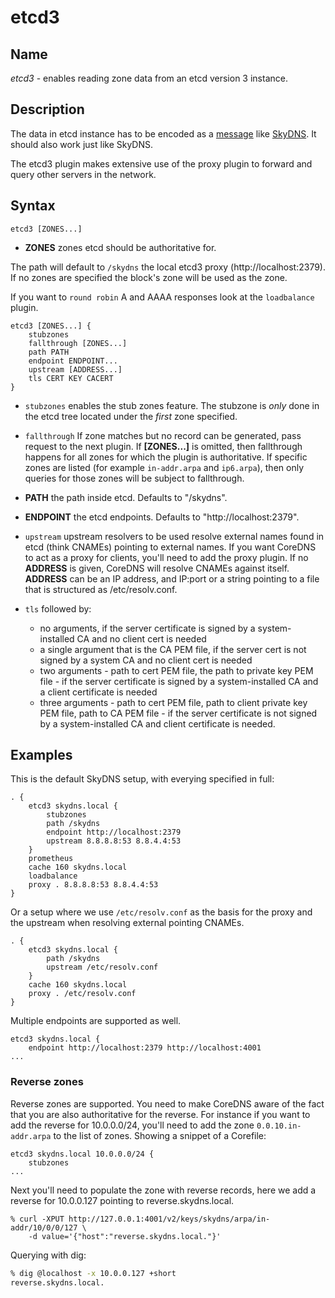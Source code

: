 # etcd3

## Name

*etcd3* - enables reading zone data from an etcd version 3 instance.

## Description

The data in etcd instance has to be encoded as
a [message](https://github.com/skynetservices/skydns/blob/2fcff74cdc9f9a7dd64189a447ef27ac354b725f/msg/service.go#L26)
like [SkyDNS](https://github.com/skynetservices/skydns). It should also work just like SkyDNS.

The etcd3 plugin makes extensive use of the proxy plugin to forward and query other servers in the
network.

## Syntax

~~~
etcd3 [ZONES...]
~~~

* **ZONES** zones etcd should be authoritative for.

The path will default to `/skydns` the local etcd3 proxy (http://localhost:2379). If no zones are
specified the block's zone will be used as the zone.

If you want to `round robin` A and AAAA responses look at the `loadbalance` plugin.

~~~
etcd3 [ZONES...] {
    stubzones
    fallthrough [ZONES...]
    path PATH
    endpoint ENDPOINT...
    upstream [ADDRESS...]
    tls CERT KEY CACERT
}
~~~

* `stubzones` enables the stub zones feature. The stubzone is *only* done in the etcd tree located
    under the *first* zone specified.
* `fallthrough` If zone matches but no record can be generated, pass request to the next plugin.
  If **[ZONES...]** is omitted, then fallthrough happens for all zones for which the plugin
  is authoritative. If specific zones are listed (for example `in-addr.arpa` and `ip6.arpa`), then only
  queries for those zones will be subject to fallthrough.
* **PATH** the path inside etcd. Defaults to "/skydns".
* **ENDPOINT** the etcd endpoints. Defaults to "http://localhost:2379".
* `upstream` upstream resolvers to be used resolve external names found in etcd (think CNAMEs)
  pointing to external names. If you want CoreDNS to act as a proxy for clients, you'll need to add
  the proxy plugin. If no **ADDRESS** is given, CoreDNS will resolve CNAMEs against itself.
  **ADDRESS** can be an IP address, and IP:port or a string pointing to a file that is structured
  as /etc/resolv.conf.
* `tls` followed by:

    * no arguments, if the server certificate is signed by a system-installed CA and no client cert is needed
    * a single argument that is the CA PEM file, if the server cert is not signed by a system CA and no client cert is needed
    * two arguments - path to cert PEM file, the path to private key PEM file - if the server certificate is signed by a system-installed CA and a client certificate is needed
    * three arguments - path to cert PEM file, path to client private key PEM file, path to CA PEM
      file - if the server certificate is not signed by a system-installed CA and client certificate
      is needed.

## Examples

This is the default SkyDNS setup, with everying specified in full:

~~~ corefile
. {
    etcd3 skydns.local {
        stubzones
        path /skydns
        endpoint http://localhost:2379
        upstream 8.8.8.8:53 8.8.4.4:53
    }
    prometheus
    cache 160 skydns.local
    loadbalance
    proxy . 8.8.8.8:53 8.8.4.4:53
}
~~~

Or a setup where we use `/etc/resolv.conf` as the basis for the proxy and the upstream
when resolving external pointing CNAMEs.

~~~ corefile
. {
    etcd3 skydns.local {
        path /skydns
        upstream /etc/resolv.conf
    }
    cache 160 skydns.local
    proxy . /etc/resolv.conf
}
~~~

Multiple endpoints are supported as well.

~~~
etcd3 skydns.local {
    endpoint http://localhost:2379 http://localhost:4001
...
~~~


### Reverse zones

Reverse zones are supported. You need to make CoreDNS aware of the fact that you are also
authoritative for the reverse. For instance if you want to add the reverse for 10.0.0.0/24, you'll
need to add the zone `0.0.10.in-addr.arpa` to the list of zones. Showing a snippet of a Corefile:

~~~
etcd3 skydns.local 10.0.0.0/24 {
    stubzones
...
~~~

Next you'll need to populate the zone with reverse records, here we add a reverse for
10.0.0.127 pointing to reverse.skydns.local.

~~~
% curl -XPUT http://127.0.0.1:4001/v2/keys/skydns/arpa/in-addr/10/0/0/127 \
    -d value='{"host":"reverse.skydns.local."}'
~~~

Querying with dig:

~~~ sh
% dig @localhost -x 10.0.0.127 +short
reverse.skydns.local.
~~~
